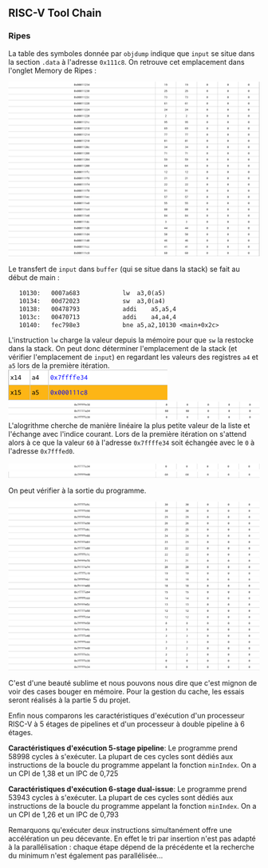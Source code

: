 ## RISC-V Tool Chain

### Ripes

La table des symboles donnée par `objdump` indique que `input` se situe dans la section `.data` à l'adresse `0x111c8`.
On retrouve cet emplacement dans l'onglet Memory de Ripes :

![mem_input](img/mem_input.png)

Le transfert de `input` dans `buffer` (qui se situe dans la stack) se fait au début de main :

```
   10130:	0007a683          	lw	a3,0(a5)
   10134:	00d72023          	sw	a3,0(a4)
   10138:	00478793          	addi	a5,a5,4
   1013c:	00470713          	addi	a4,a4,4
   10140:	fec798e3          	bne	a5,a2,10130 <main+0x2c>
```

L'instruction `lw` charge la valeur depuis la mémoire pour que `sw` la restocke dans la stack. On peut donc déterminer l'emplacement de la stack (et vérifier l'emplacement de `input`) en regardant les valeurs des registres `a4` et `a5` lors de la première itération.
![a4_a5](img/reg_a4_a5.png)
![mem_buffer](img/mem_stack.png)
L'alogrithme cherche de manière linéaire la plus petite valeur de la liste et l'échange avec l'indice courant. Lors de la première itération on s'attend alors à ce que la valeur `60` à l'adresse `0x7ffffe34` soit échangée avec le `0` à l'adresse `0x7fffed0`.

![e34](img/7ffffe34.png)
![ed0](img/7ffffed0.png)

On peut vérifier à la sortie du programme.

![sorted](img/sorted.png)

C'est d'une beauté sublime et nous pouvons nous dire que c'est mignon de voir des cases bouger en mémoire. Pour la gestion du cache, les essais seront réalisés à la partie 5 du projet.


Enfin nous comparons les caractéristiques d'exécution d'un processeur RISC-V à 5 étages de pipelines et d'un processeur à double pipeline à 6 étages.


**Caractéristiques d'exécution 5-stage pipeline**: Le programme prend 58998 cycles à s'exécuter. 
La plupart de ces cycles sont dédiés aux instructions de la boucle du programme 
appelant la fonction `minIndex`. On a un CPI de 1,38 et un IPC de 0,725

**Caractéristiques d'exécution 6-stage dual-issue**: Le programme prend 53943 cycles à s'exécuter. 
La plupart de ces cycles sont dédiés aux instructions de la boucle du programme 
appelant la fonction `minIndex`. On a un CPI de 1,26 et un IPC de 0,793

Remarquons qu'exécuter deux instructions simultanément offre une accélération un peu décevante. En effet le tri par insertion n'est pas adapté à la parallélisation : chaque étape dépend de la précédente et la recherche du minimum n'est également pas parallélisée...